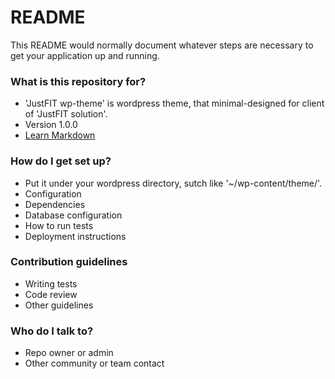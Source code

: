 # README #

This README would normally document whatever steps are necessary to get your application up and running.

### What is this repository for? ###

* 'JustFIT wp-theme' is wordpress theme, that minimal-designed for client of 'JustFIT solution'.
* Version 1.0.0
* [Learn Markdown](https://bitbucket.org/tutorials/markdowndemo)

### How do I get set up? ###

* Put it under your wordpress directory, sutch like '~/wp-content/theme/'.
* Configuration
* Dependencies
* Database configuration
* How to run tests
* Deployment instructions

### Contribution guidelines ###

* Writing tests
* Code review
* Other guidelines

### Who do I talk to? ###

* Repo owner or admin
* Other community or team contact